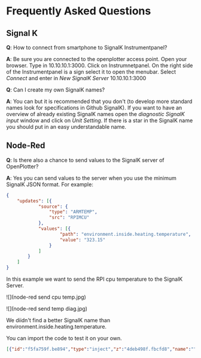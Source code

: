 # Frequently Asked Questions

## Signal K

**Q**: How to connect from smartphone to SignalK Instrumentpanel?

**A**: Be sure you are connected to the openplotter access point. Open your browser. Type in 10.10.10.1:3000. Click on Instrumnetpanel. On the right side of the Instrumentpanel is a sign select it to open the menubar. Select _Connect_ and enter in _New SignalK Server_ 10.10.10.1:3000

**Q**: Can I create my own SignalK names?

**A**: You can but it is recommended that you don't (to develop more standard names look for specifications in Github SignalK). If you want to have an overview of already existing SignalK names open the _diagnostic SignalK input_ window and click on _Unit Setting_. If there is a star in the SignalK name you should put in an easy understandable name.

## Node-Red

**Q**: Is there also a chance to send values to the SignalK server of OpenPlotter?

**A**: Yes you can send values to the server when you use the minimum SignalK JSON format. For example:

```json
{
	"updates": [{
			"source": {
				"type": "ARMTEMP",
				"src": "RPIMCU"
			},
			"values": [{
					"path": "environment.inside.heating.temperature",
					"value": "323.15"
				}
			]
		}
	]
}

```
In this example we want to send the RPI cpu temperature to the SignalK Server.

![](node-red send cpu temp.jpg)

![](node-red send temp diag.jpg)

We diidn't find a better SignalK name than environment.inside.heating.temperature.

You can import the code to test it on your own.

```json
[{"id":"f5fa759f.be894","type":"inject","z":"4deb498f.fbcfd8","name":"","topic":"","payload":"","payloadType":"date","repeat":"10","crontab":"","once":true,"x":131,"y":127,"wires":[["adb4b4a8.9c10c8"]]},{"id":"adb4b4a8.9c10c8","type":"exec","z":"4deb498f.fbcfd8","command":"vcgencmd","addpay":false,"append":"measure_temp","useSpawn":"","timer":"","name":"getCPUtemp","x":258,"y":186.5,"wires":[["2705f134.792f86"],[],[]]},{"id":"7b5088a.c5f0af8","type":"debug","z":"4deb498f.fbcfd8","name":"Debug showSK","active":false,"console":"false","complete":"payload","x":507,"y":187.5,"wires":[]},{"id":"2705f134.792f86","type":"function","z":"4deb498f.fbcfd8","name":"msg.payload","func":"cpu_temp = parseFloat(msg.payload.replace(\"temp=\",\"\").replace(\"'C\\n\",\"\"));\ncpu_temp = cpu_temp + 273.15\nmsg.payload = '{\\\"updates\\\": [{\\\"source\\\": {\\\"type\\\": \\\"ARMTEMP\\\",\\\"src\\\" : \\\"RPIMCU\\\"},\\\"values\\\":[{\\\"path\\\": \\\"environment.inside.heating.temperature\\\",\\\"value\\\":'+cpu_temp+'}]}]}\\n';\nreturn msg;","outputs":1,"noerr":0,"x":372,"y":126,"wires":[["7b5088a.c5f0af8","c17f4c75.737088"]]},{"id":"c17f4c75.737088","type":"udp out","z":"4deb498f.fbcfd8","name":"sendSK","addr":"localhost","iface":"","port":"55559","ipv":"udp4","outport":"","base64":false,"multicast":"false","x":535,"y":126,"wires":[]}]
```